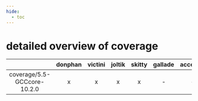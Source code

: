 ```yaml
---
hide:
  - toc
---
```


detailed overview of coverage
=============================

| |donphan|victini|joltik|skitty|gallade|accelgor|swalot|doduo|
| :---: | :---: | :---: | :---: | :---: | :---: | :---: | :---: | :---: |
|coverage/5.5-GCCcore-10.2.0|x|x|x|x|-|-|x|x|

